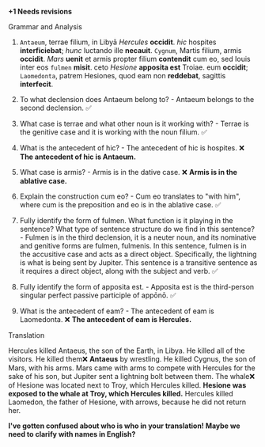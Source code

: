 **+1 Needs revisions**

Grammar and Analysis

1. `Antaeum`, terrae filium, in Libyā *Hercules* **occidit**. *hic* hospites **interficiebat**; *hunc* luctando ille **necauit**. `Cygnum`, Martis filium, armis **occidit**. *Mars* **uenit** et armis propter filium **contendit** cum eo, sed Iouis inter eos `fulmen` **misit**. ceto *Hesione* **apposita est** Troiae. eum **occidit**; `Laomedonta`, patrem Hesiones, quod eam non **reddebat**, sagittis **interfecit**.

2. To what declension does Antaeum belong to? - Antaeum belongs to the second declension. ✅

3. What case is terrae and what other noun is it working with? - Terrae is the genitive case and it is working with the noun filium. ✅

4. What is the antecedent of hic? - The antecedent of hic is hospites. ❌ **The antecedent of hic is Antaeum.**

5. What case is armis? - Armis is in the dative case. ❌ **Armis is in the ablative case.**

6. Explain the construction cum eo? - Cum eo translates to "with him", where cum is the preposition and eo is in the ablative case.  ✅

7. Fully identify the form of fulmen. What function is it playing in the sentence? What type of sentence structure do we find in this sentence? - Fulmen is in the third declension, it is a neuter noun, and its nominative and genitive forms are fulmen, fulmenis. In this sentence, fulmen is in the accusitive case and acts as a direct object. Specifically, the lightning is what is being sent by Jupiter. This sentence is a transitive sentence as it requires a direct object, along with the subject and verb.  ✅

8. Fully identify the form of apposita est. - Apposita est is the third-person singular perfect passive participle of appōnō. ✅

9. What is the antecedent of eam? - The antecedent of eam is Laomedonta. ❌ **The antecedent of eam is Hercules.**

Translation

Hercules killed Antaeus, the son of the Earth, in Libya. He killed all of the visitors. He killed them❌ **Antaeus** by wrestling. He killed Cygnus, the son of Mars, with his arms. Mars came with arms to compete with Hercules for the sake of his son, but Jupiter sent a lightning bolt between them. The whale❌ of Hesione was located next to Troy, which Hercules killed. **Hesione was exposed to the whale at Troy, which Hercules killed.** Hercules killed Laomedon, the father of Hesione, with arrows, because he did not return her.

**I've gotten confused about who is who in your translation!  Maybe we need to clarify with names in English?**
